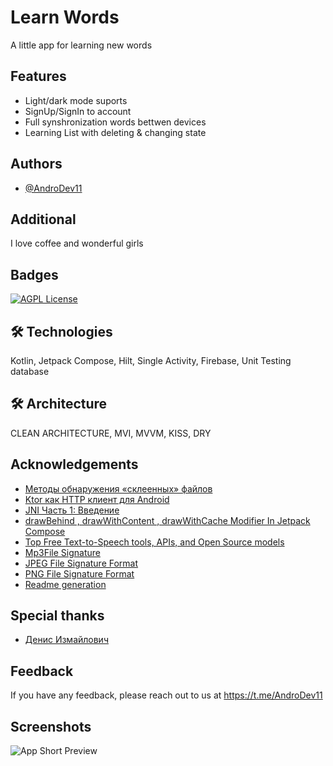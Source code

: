 
# Learn Words

A little app for learning new words


## Features

- Light/dark mode suports
- SignUp/SignIn to account
- Full synshronization words bettwen devices
- Learning List with deleting & changing state  


## Authors

- [@AndroDev11](https://t.me/AndroDev11)


## Additional

I love coffee and wonderful girls


## Badges

[![AGPL License](https://img.shields.io/badge/license-AGPL-red.svg)](http://www.gnu.org/licenses/agpl-3.0)



## 🛠 Technologies
Kotlin, Jetpack Compose, Hilt, Single Activity, Firebase, Unit Testing database

## 🛠 Architecture
CLEAN ARCHITECTURE, MVI, MVVM, KISS, DRY


## Acknowledgements

 - [Методы обнаружения «склеенных» файлов](https://habr.com/ru/companies/infowatch/articles/337084/)
 - [Ktor как HTTP клиент для Android](https://habr.com/ru/articles/432310/)
 - [JNI Часть 1: Введение](https://habr.com/ru/articles/432310/)
 - [drawBehind , drawWithContent , drawWithCache Modifier In Jetpack Compose](https://nameisjayant.medium.com/drawbehind-drawwithcontent-drawwithcache-modifier-in-jetpack-compose-c110108d4c5d)
- [Top Free Text-to-Speech tools, APIs, and Open Source models](https://edenai.medium.com/top-free-text-to-speech-tools-apis-and-open-source-models-351b112d33f7)
- [Mp3File Signature](https://chat.openai.com)
- [JPEG File Signature Format](https://en.wikipedia.org/wiki/JPEG_File_Interchange_Format)
- [PNG File Signature Format](Reserch)
- [Readme generation](https://readme.so/editor)

## Special thanks
- [Денис Измайлович](https://www.linkedin.com/in/денис-измайлович-63300b282)


## Feedback

If you have any feedback, please reach out to us at https://t.me/AndroDev11

## Screenshots

![App Short Preview](https://drive.google.com/file/d/1IcbfnBk2KEV2ZZny40BKLZnffxtW1UHf/view?usp=sharing)